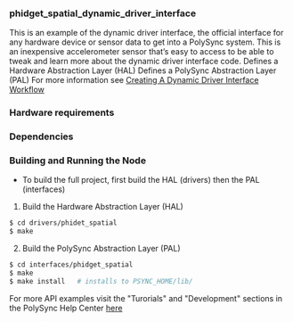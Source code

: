 ### phidget_spatial_dynamic_driver_interface
This is an example of the dynamic driver interface, the official interface for any hardware device or sensor data to get into a PolySync system.
This is an inexpensive accelerometer sensor that’s easy to access to be able to tweak and learn more about the dynamic driver interface code.
Defines a Hardware Abstraction Layer (HAL)
Defines a PolySync Abstraction Layer (PAL)
For more information see [Creating A Dynamic Driver Interface Workflow](https://help.polysync.io/articles/development/dynamic-driver-hw-interface-development/creating-a-dynamic-driver-interface/)

### Hardware requirements

### Dependencies

### Building and Running the Node
* To build the full project, first build the HAL (drivers) then the PAL (interfaces)

1. Build the Hardware Abstraction Layer (HAL)

```bash
$ cd drivers/phidet_spatial
$ make
```

2. Build the PolySync Abstraction Layer (PAL)

```bash
$ cd interfaces/phidget_spatial
$ make
$ make install   # installs to PSYNC_HOME/lib/ 
```

For more API examples visit the "Turorials" and "Development" sections in the PolySync Help Center [here](https://help.polysync.io/articles/)
